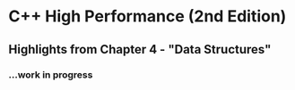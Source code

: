 # C++ High Performance (2nd Edition)

## Highlights from Chapter 4 - "Data Structures"

### ...work in progress
